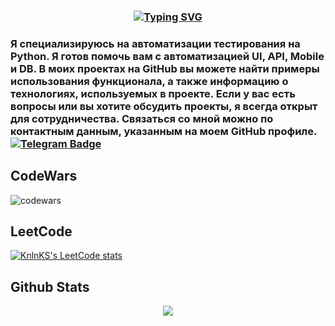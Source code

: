 ### <div align="center">[![Typing SVG](https://readme-typing-svg.demolab.com?font=Fira+Code&pause=1000&color=A906FF&width=435&lines=Hi+there+%F0%9F%91%8B)](https://git.io/typing-svg) </div>  



### Я специализируюсь на автоматизации тестирования на Python. Я готов помочь вам с автоматизацией UI, API, Mobile и DB. В моих проектах на GitHub вы можете найти примеры использования функционала, а также информацию о технологиях, используемых в проекте. Если у вас есть вопросы или вы хотите обсудить проекты, я всегда открыт для сотрудничества. Связаться со мной можно по контактным данным, указанным на моем GitHub профиле. [![Telegram Badge](https://img.shields.io/badge/-Too_many_Requests-blue?style=flat&logo=Telegram&logoColor=white)](https://t.me/Too_Many_Requests)   


## CodeWars
![codewars](https://www.codewars.com/users/ValeryIvlev/badges/large)

## LeetCode
[![KnlnKS's LeetCode stats](https://leetcode-stats-six.vercel.app/api?username=ValeryIvlev&theme=dark)](https://github.com/KnlnKS/leetcode-stats)


## Github Stats  
<div align="center"><img src="https://github-readme-stats.vercel.app/api?username=ValeryIvlev&show_icons=true&count_private=true&hide_border=true" align="center" /></div>

